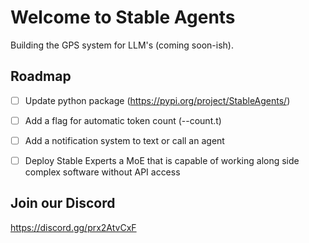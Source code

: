 # Welcome to Stable Agents

Building the GPS system for LLM's (coming soon-ish). 


## Roadmap

- [ ] Update python package (https://pypi.org/project/StableAgents/)
- [ ] Add a flag for automatic token count (--count.t)
- [ ] Add a notification system to text or call an agent
- [ ] Deploy Stable Experts a MoE that is capable of working along side complex software without API access


## Join our Discord

https://discord.gg/prx2AtvCxF



<!--

**Here are some ideas to get you started:**

🙋‍♀️ A short introduction - what is your organization all about?
🌈 Contribution guidelines - how can the community get involved?
👩‍💻 Useful resources - where can the community find your docs? Is there anything else the community should know?
🍿 Fun facts - what does your team eat for breakfast?
🧙 Remember, you can do mighty things with the power of [Markdown](https://docs.github.com/github/writing-on-github/getting-started-with-writing-and-formatting-on-github/basic-writing-and-formatting-syntax)
-->
